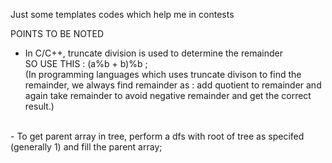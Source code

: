 Just some templates codes which help me in contests

POINTS TO BE NOTED
- In C/C++, truncate division is used to determine the remainder <br/>
SO USE THIS : (a%b + b)%b ;  <br/>
(In programming languages which uses truncate divison to find the remainder, we always find remainder as : add quotient to remainder and again take remainder to avoid negative remainder and get the correct result.)
<br/>
- To get parent array in tree, perform a dfs with root of tree as specifed (generally 1) and fill the parent array;
